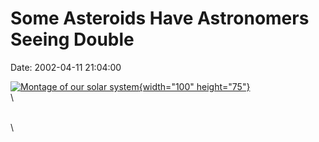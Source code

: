 Some Asteroids Have Astronomers Seeing Double
=============================================

Date: 2002-04-11 21:04:00

[![Montage of our solar
system](http://www.jpl.nasa.gov/images/education/20090603/montage-20090603-browse.jpg){width="100"
height="75"}](http://www.jpl.nasa.gov/news/&rn=news.xml&rst=6375)\
\

\
\
